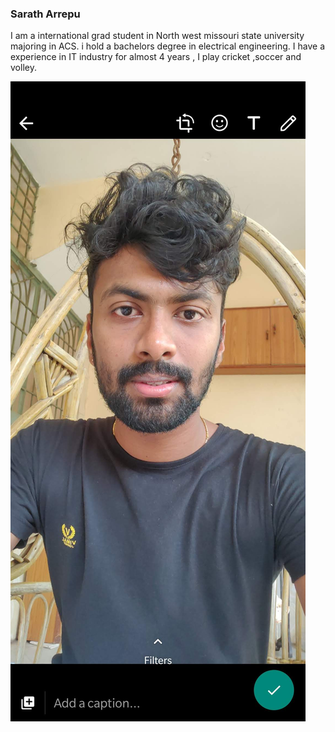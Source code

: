 ### Sarath Arrepu

I am a international grad student in North west missouri state university majoring in ACS. i hold a bachelors degree in electrical engineering.
I have a experience in IT industry for almost 4 years , I play cricket ,soccer and volley.

![My picture](https://github.com/SarathArrepu/assignment2-Arrepu/blob/main/My%20pic.jpg)